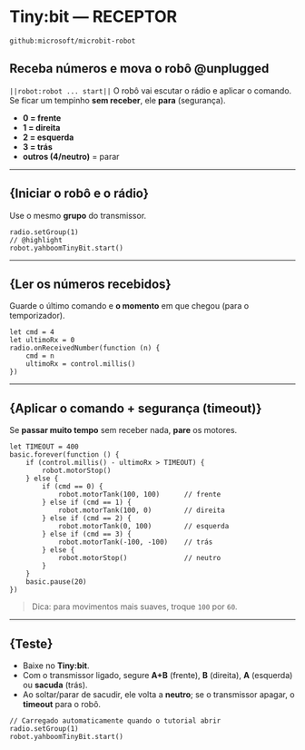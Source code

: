 # Tiny:bit — **RECEPTOR**

```package
github:microsoft/microbit-robot
```

## Receba números e mova o robô @unplugged

`||robot:robot ... start||` O robô vai escutar o rádio e aplicar o comando. Se ficar um tempinho **sem receber**, ele **para** (segurança).

- **0 = frente**  
- **1 = direita**  
- **2 = esquerda**  
- **3 = trás**  
- **outros (4/neutro)** = parar

---

## {Iniciar o robô e o rádio}
Use o mesmo **grupo** do transmissor.

```blocks
radio.setGroup(1)
// @highlight
robot.yahboomTinyBit.start()
```

---

## {Ler os números recebidos}
Guarde o último comando e **o momento** em que chegou (para o temporizador).

```blocks
let cmd = 4
let ultimoRx = 0
radio.onReceivedNumber(function (n) {
    cmd = n
    ultimoRx = control.millis()
})
```

---

## {Aplicar o comando + segurança (timeout)}
Se **passar muito tempo** sem receber nada, **pare** os motores.

```blocks
let TIMEOUT = 400
basic.forever(function () {
    if (control.millis() - ultimoRx > TIMEOUT) {
        robot.motorStop()
    } else {
        if (cmd == 0) {
            robot.motorTank(100, 100)      // frente
        } else if (cmd == 1) {
            robot.motorTank(100, 0)        // direita
        } else if (cmd == 2) {
            robot.motorTank(0, 100)        // esquerda
        } else if (cmd == 3) {
            robot.motorTank(-100, -100)    // trás
        } else {
            robot.motorStop()              // neutro
        }
    }
    basic.pause(20)
})
```

> Dica: para movimentos mais suaves, troque `100` por `60`.

---

## {Teste}
- Baixe no **Tiny:bit**.  
- Com o transmissor ligado, segure **A+B** (frente), **B** (direita), **A** (esquerda) ou **sacuda** (trás).  
- Ao soltar/parar de sacudir, ele volta a **neutro**; se o transmissor apagar, o **timeout** para o robô.

```template
// Carregado automaticamente quando o tutorial abrir
radio.setGroup(1)
robot.yahboomTinyBit.start()
```